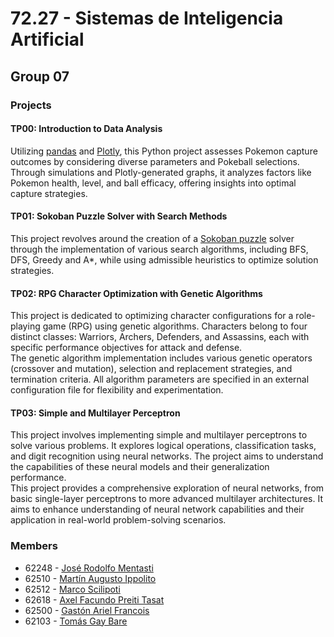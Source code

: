 # 72.27 - Sistemas de Inteligencia Artificial

## Group 07

### Projects
#### TP00: Introduction to Data Analysis
Utilizing [pandas](https://pandas.pydata.org/) and [Plotly](https://plotly.com/), this Python project assesses Pokemon capture outcomes by considering diverse parameters and Pokeball selections. Through simulations and Plotly-generated graphs, it analyzes factors like Pokemon health, level, and ball efficacy, offering insights into optimal capture strategies.

#### TP01: Sokoban Puzzle Solver with Search Methods
This project revolves around the creation of a [Sokoban puzzle](http://www.game-sokoban.com/) solver through the implementation of various search algorithms, including BFS, DFS, Greedy and A*, while using admissible heuristics to optimize solution strategies.

#### TP02: RPG Character Optimization with Genetic Algorithms
This project is dedicated to optimizing character configurations for a role-playing game (RPG) using genetic algorithms. Characters belong to four distinct classes: Warriors, Archers, Defenders, and Assassins, each with specific performance objectives for attack and defense.
<br> The genetic algorithm implementation includes various genetic operators (crossover and mutation), selection and replacement strategies, and termination criteria. All algorithm parameters are specified in an external configuration file for flexibility and experimentation.

#### TP03: Simple and Multilayer Perceptron
This project involves implementing simple and multilayer perceptrons to solve various problems. It explores logical operations, classification tasks, and digit recognition using neural networks. The project aims to understand the capabilities of these neural models and their generalization performance.
<br> This project provides a comprehensive exploration of neural networks, from basic single-layer perceptrons to more advanced multilayer architectures. It aims to enhance understanding of neural network capabilities and their application in real-world problem-solving scenarios.

### Members
- 62248 - [José Rodolfo Mentasti](https://github.com/JoseMenta)
- 62510 - [Martín Augusto Ippolito](https://github.com/martinippo01)
- 62512 - [Marco Scilipoti](https://github.com/Marco444)
- 62618 - [Axel Facundo Preiti Tasat](https://github.com/AxelPreitiT)
- 62500 - [Gastón Ariel Francois](https://github.com/francoisgaston)
- 62103 - [Tomás Gay Bare](https://github.com/tgaybare)
